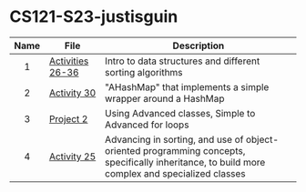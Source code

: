 # CS121-S23-justisguin

|Name|File|Description|
|:----:| ------|-----------|
|1|[Activities 26-36](https://github.com/JustisGuin/CS121-S23-justisguin/tree/main/Act%2026%20selection%20insertion%20quick%20sort/src/Activity26)| Intro to data structures and different sorting algorithms|
|2|[Activity 30](https://github.com/JustisGuin/CS121-S23-justisguin/tree/main/Activity%2030%20Hashmaps/src/Activity30)|"AHashMap" that implements a simple wrapper around a HashMap|
|3|[Project 2](https://github.com/JustisGuin/CS121-S23-justisguin/tree/main/Project2/src)| Using Advanced classes, Simple to Advanced for loops|
|4|[Activity 25](https://github.com/JustisGuin/CS121-S23-justisguin/tree/main/Activity%2025-Bubble%20Sort%20and%20Merge%20Sort%20Activity/src/activity25)|Advancing in sorting, and use of object-oriented programming concepts, specifically inheritance, to build more complex and specialized classes| 
